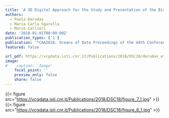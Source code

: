 ```yaml
---
title: 'A 3D Digital Approach for the Study and Presentation of the Bisarcio Site'
authors:
  - Paola Derudas
  - Maria Carla Sgarella
  - Marco Callieri
date: '2018-01-01T00:00:00Z'
publication_types: ['1']
publication: '*CAA2016: Oceans of Data Proceedings of the 44th Conference on Computer Applications and Quantitative Methods in Archaeology*'
featured: false

url_pdf: https://vcgdata.isti.cnr.it/Publications/2018/DSC18/derudas_etall.pdf
image:
#    caption: 'Image'
    focal_point: ''
    preview_only: false
    share: false
---
```

{{< figure src="https://vcgdata.isti.cnr.it/Publications/2018/DSC18/figure_7_1.jpg" >}}
{{< figure src="https://vcgdata.isti.cnr.it/Publications/2018/DSC18/figure_6_1.jpg" >}}
